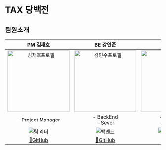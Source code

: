 # TAX 당백전
## 팀원소개 
|PM 김재호|BE 강연준|FE 최종빈|BM 나우진|FE 이도현|
|:---:|:---:|:---:|:---:|:---:|
|<img width="200" height="200" alt="김재호프로필" src="https://avatars.githubusercontent.com/u/153428925?v=4" >|<img width="200" height="200" alt="김민수프로필" src="https://avatars.githubusercontent.com/u/129649787?v=4">|<img width="200" height="200" alt="박준걸프로필" src="https://avatars.githubusercontent.com/u/116718062?v=4">|<img width="200" height="200" alt="전성환프로필" src="https://avatars.githubusercontent.com/u/79620128?v=4">|<img width="200" height="200" alt="전성환프로필" src="https://avatars.githubusercontent.com/u/79620128?v=4">|
|- Project Manager<br>| - BackEnd<br> - Sever| - FrontEnd<br> - BackEnd | -Business Manager <br> | - FrontEnd<br> |
| <img alt="팀 리더" src="https://img.shields.io/badge/Team%20Leader-red"> | <img alt="백엔드" src="https://img.shields.io/badge/BackEnd-blue"> | <img alt="프론트엔드" src="https://img.shields.io/badge/FrontEnd-yellow"> |<img alt="비즈니스" src="https://img.shields.io/badge/Business-green"> |<img alt="프론트엔드" src="https://img.shields.io/badge/FrontEnd-yellow"> |
|[🔗GitHub](https://github.com/scorve12)|[🔗GitHub](https://github.com/computerkingminsu)|[🔗GitHub](https://github.com/jxxn92)|[🔗GitHub](https://github.com/areono)|[🔗GitHub](https://github.com/areono)|
